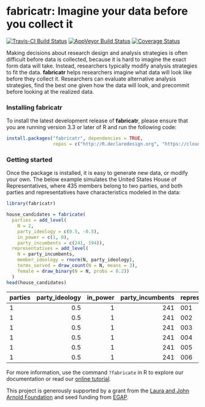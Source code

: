 
<!-- README.md is generated from README.Rmd. Please edit that file -->
fabricatr: Imagine your data before you collect it
==================================================

[![Travis-CI Build Status](https://travis-ci.org/DeclareDesign/fabricatr.svg?branch=master)](https://travis-ci.org/DeclareDesign/fabricatr) [![AppVeyor Build Status](https://ci.appveyor.com/api/projects/status/github/DeclareDesign/fabricatr?branch=master&svg=true)](https://ci.appveyor.com/project/DeclareDesign/fabricatr) [![Coverage Status](https://coveralls.io/repos/github/DeclareDesign/fabricatr/badge.svg?branch=master)](https://coveralls.io/github/DeclareDesign/fabricatr?branch=master)

Making decisions about research design and analysis strategies is often difficult before data is collected, because it is hard to imagine the exact form data will take. Instead, researchers typically modify analysis strategies to fit the data. **fabricatr** helps researchers imagine what data will look like before they collect it. Researchers can evaluate alternative analysis strategies, find the best one given how the data will look, and precommit before looking at the realized data.

### Installing fabricatr

To install the latest development release of **fabricatr**, please ensure that you are running version 3.3 or later of R and run the following code:

``` r
install.packages("fabricatr", dependencies = TRUE,
                 repos = c("http://R.declaredesign.org", "https://cloud.r-project.org"))
```

### Getting started

Once the package is installed, it is easy to generate new data, or modify your own. The below example simulates the United States House of Representatives, where 435 members belong to two parties, and both parties and representatives have characteristics modeled in the data:

``` r
library(fabricatr)

house_candidates = fabricate(
  parties = add_level(
    N = 2, 
    party_ideology = c(0.5, -0.5), 
    in_power = c(1, 0), 
    party_incumbents = c(241, 194)),
  representatives = add_level(
    N = party_incumbents, 
    member_ideology = rnorm(N, party_ideology),
    terms_served = draw_count(N = N, means = 3),
    female = draw_binary(N = N, probs = 0.2))
  )
head(house_candidates)
```

| parties |  party\_ideology|  in\_power|  party\_incumbents| representatives |  member\_ideology|  terms\_served|  female|
|:--------|----------------:|----------:|------------------:|:----------------|-----------------:|--------------:|-------:|
| 1       |              0.5|          1|                241| 001             |              1.26|              2|       0|
| 1       |              0.5|          1|                241| 002             |              0.59|              2|       0|
| 1       |              0.5|          1|                241| 003             |              0.05|              2|       1|
| 1       |              0.5|          1|                241| 004             |              0.02|              3|       0|
| 1       |              0.5|          1|                241| 005             |              1.54|              6|       0|
| 1       |              0.5|          1|                241| 006             |             -0.50|              4|       0|

For more information, use the command `?fabricate` in R to explore our documentation or read our [online tutorial](http://fabricatr.declaredesign.org/articles/getting_started.html).

This project is generously supported by a grant from the [Laura and John Arnold Foundation](http://www.arnoldfoundation.org) and seed funding from [EGAP](http://egap.org).
